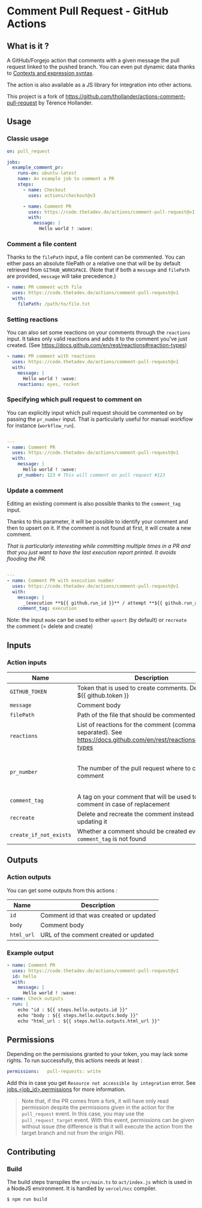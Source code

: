 # Comment Pull Request - GitHub Actions

## What is it ?

A GitHub/Forgejo action that comments with a given message the pull request linked to
the pushed branch. You can even put dynamic data thanks to
[Contexts and expression syntax](https://help.github.com/en/actions/automating-your-workflow-with-github-actions/contexts-and-expression-syntax-for-github-actions).

The action is also available as a JS library for integration into other actions.

This project is a fork of https://github.com/thollander/actions-comment-pull-request by
Térence Hollander.

## Usage

### Classic usage

```yml
on: pull_request

jobs:
  example_comment_pr:
    runs-on: ubuntu-latest
    name: An example job to comment a PR
    steps:
      - name: Checkout
        uses: actions/checkout@v3

      - name: Comment PR
        uses: https://code.thetadev.de/actions/comment-pull-request@v1
        with:
          message: |
            Hello world ! :wave:
```

### Comment a file content

Thanks to the `filePath` input, a file content can be commented. You can either pass an
absolute filePath or a relative one that will be by default retrieved from
`GITHUB_WORKSPACE`. (Note that if both a `message` and `filePath` are provided,
`message` will take precedence.)

```yml
- name: PR comment with file
  uses: https://code.thetadev.de/actions/comment-pull-request@v1
  with:
    filePath: /path/to/file.txt
```

### Setting reactions

You can also set some reactions on your comments through the `reactions` input. It takes
only valid reactions and adds it to the comment you've just created. (See
https://docs.github.com/en/rest/reactions#reaction-types)

```yml
- name: PR comment with reactions
  uses: https://code.thetadev.de/actions/comment-pull-request@v1
  with:
    message: |
      Hello world ! :wave:
    reactions: eyes, rocket
```

### Specifying which pull request to comment on

You can explicitly input which pull request should be commented on by passing the
`pr_number` input. That is particularly useful for manual workflow for instance
(`workflow_run`).

```yml

---
- name: Comment PR
  uses: https://code.thetadev.de/actions/comment-pull-request@v1
  with:
    message: |
      Hello world ! :wave:
    pr_number: 123 # This will comment on pull request #123
```

### Update a comment

Editing an existing comment is also possible thanks to the `comment_tag` input.

Thanks to this parameter, it will be possible to identify your comment and then to
upsert on it. If the comment is not found at first, it will create a new comment.

_That is particularly interesting while committing multiple times in a PR and that you
just want to have the last execution report printed. It avoids flooding the PR._

```yml

---
- name: Comment PR with execution number
  uses: https://code.thetadev.de/actions/comment-pull-request@v1
  with:
    message: |
      _(execution **${{ github.run_id }}** / attempt **${{ github.run_attempt }}**)_
    comment_tag: execution
```

Note: the input `mode` can be used to either `upsert` (by default) or `recreate` the
comment (= delete and create)

## Inputs

### Action inputs

| Name                   | Description                                                                                                       | Required | Default                                                  |
| ---------------------- | ----------------------------------------------------------------------------------------------------------------- | -------- | -------------------------------------------------------- |
| `GITHUB_TOKEN`         | Token that is used to create comments. Defaults to ${{ github.token }}                                            | ✅       |                                                          |
| `message`              | Comment body                                                                                                      |          |                                                          |
| `filePath`             | Path of the file that should be commented                                                                         |          |                                                          |
| `reactions`            | List of reactions for the comment (comma separated). See https://docs.github.com/en/rest/reactions#reaction-types |          |                                                          |
| `pr_number`            | The number of the pull request where to create the comment                                                        |          | current pull-request/issue number (deduced from context) |
| `comment_tag`          | A tag on your comment that will be used to identify a comment in case of replacement                              |          |                                                          |
| `recreate`             | Delete and recreate the comment instead of updating it                                                            |          | false                                                    |
| `create_if_not_exists` | Whether a comment should be created even if `comment_tag` is not found                                            |          | true                                                     |

## Outputs

### Action outputs

You can get some outputs from this actions :

| Name       | Description                            |
| ---------- | -------------------------------------- |
| `id`       | Comment id that was created or updated |
| `body`     | Comment body                           |
| `html_url` | URL of the comment created or updated  |

### Example output

```yaml
- name: Comment PR
  uses: https://code.thetadev.de/actions/comment-pull-request@v1
  id: hello
  with:
    message: |
      Hello world ! :wave:
- name: Check outputs
  run: |
    echo "id : ${{ steps.hello.outputs.id }}"
    echo "body : ${{ steps.hello.outputs.body }}"
    echo "html_url : ${{ steps.hello.outputs.html_url }}"
```

## Permissions

Depending on the permissions granted to your token, you may lack some rights. To run
successfully, this actions needs at least :

```yaml
permissions:   pull-requests: write
```

Add this in case you get `Resource not accessible by integration` error. See
[jobs.<job_id>.permissions](https://docs.github.com/en/actions/using-workflows/workflow-syntax-for-github-actions#jobsjob_idpermissions)
for more information.

> Note that, if the PR comes from a fork, it will have only read permission despite the
> permissions given in the action for the `pull_request` event. In this case, you may
> use the `pull_request_target` event. With this event, permissions can be given without
> issue (the difference is that it will execute the action from the target branch and
> not from the origin PR).

## Contributing

### Build

The build steps transpiles the `src/main.ts` to `act/index.js` which is used in a NodeJS
environment. It is handled by `vercel/ncc` compiler.

```sh
$ npm run build
```
